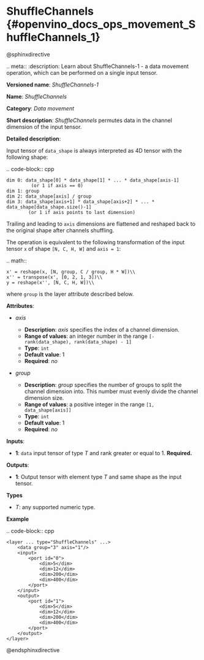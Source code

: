 # ShuffleChannels {#openvino_docs_ops_movement_ShuffleChannels_1}

@sphinxdirective

.. meta::
  :description: Learn about ShuffleChannels-1 - a data movement operation, 
                which can be performed on a single input tensor.

**Versioned name**: *ShuffleChannels-1*

**Name**: *ShuffleChannels*

**Category**: *Data movement*

**Short description**: *ShuffleChannels* permutes data in the channel dimension of the input tensor.

**Detailed description**:

Input tensor of ``data_shape`` is always interpreted as 4D tensor with the following shape:

.. code-block:: cpp

    dim 0: data_shape[0] * data_shape[1] * ... * data_shape[axis-1]
             (or 1 if axis == 0)
    dim 1: group
    dim 2: data_shape[axis] / group
    dim 3: data_shape[axis+1] * data_shape[axis+2] * ... * data_shape[data_shape.size()-1]
            (or 1 if axis points to last dimension)


Trailing and leading to ``axis`` dimensions are flattened and reshaped back to the original shape after channels shuffling.


The operation is equivalent to the following transformation of the input tensor ``x`` of shape ``[N, C, H, W]`` and ``axis = 1``:

.. math::

    x' = reshape(x, [N, group, C / group, H * W])\\
    x'' = transpose(x', [0, 2, 1, 3])\\
    y = reshape(x'', [N, C, H, W])\\


where ``group`` is the layer attribute described below.

**Attributes**:

* *axis*

  * **Description**: *axis* specifies the index of a channel dimension.
  * **Range of values**: an integer number in the range ``[-rank(data_shape), rank(data_shape) - 1]``
  * **Type**: ``int``
  * **Default value**: 1
  * **Required**: *no*

* *group*

  * **Description**: *group* specifies the number of groups to split the channel dimension into. This number must evenly divide the channel dimension size.
  * **Range of values**: a positive integer in the range ``[1, data_shape[axis]]``
  * **Type**: ``int``
  * **Default value**: 1
  * **Required**: *no*

**Inputs**:

*   **1**: ``data`` input tensor of type *T* and rank greater or equal to 1. **Required.**

**Outputs**:

*   **1**: Output tensor with element type *T* and same shape as the input tensor.

**Types**

* *T*: any supported numeric type.

**Example**

.. code-block:: cpp  

    <layer ... type="ShuffleChannels" ...>
        <data group="3" axis="1"/>
        <input>
            <port id="0">
                <dim>5</dim>
                <dim>12</dim>
                <dim>200</dim>
                <dim>400</dim>
            </port>
        </input>
        <output>
            <port id="1">
                <dim>5</dim>
                <dim>12</dim>
                <dim>200</dim>
                <dim>400</dim>
            </port>
        </output>
    </layer>

@endsphinxdirective

